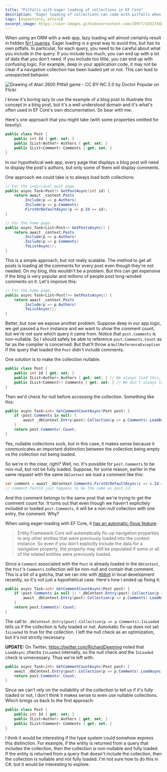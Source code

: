 ```yaml
---
title: "Pitfalls with eager loading of collections in EF Core"
description: "Eager loading of collections can come with pitfalls when it's not clear if the collection has been loaded or not. This post shows one such pitfall and one approach to working around it."
tags: [aspnetcore, efcore]
excerpt_image: https://user-images.githubusercontent.com/19977/193374485-45a55426-a73c-4971-b6f8-b67e81f91d0b.jpg
---
```


When using an ORM with a web app, lazy loading will almost certainly result in hidden [N+1 queries](https://medium.com/doctolib/understanding-and-fixing-n-1-query-30623109fe89). Eager loading is a great way to avoid this, but has its own pitfalls. In particular, for each query, you need to be careful about what you include in the query. If you include too much, you can end up with a lot of data that you don't need. If you include too little, you can end up with confusing logic. For example, deep in your application code, it may not be clear if a navigation collection has been loaded yet or not. This can lead to unexpected behavior.

![Drawing of Atari 2600 Pitfall game - CC BY-NC 2.0 by Doctor Popular on Flickr](https://user-images.githubusercontent.com/19977/193374485-45a55426-a73c-4971-b6f8-b67e81f91d0b.jpg "Pitfall - CC BY-NC 2.0 by Doctor Popular")

I know it's boring lazy to use the example of a blog post to illustrate this concept in a blog post, but it's a well understood domain and it's what's often used in EF Core's own documentation. So bear with me.

Here's one approach that you might take (with some properties omitted for brevity):

```csharp
public class Post {
    public int Id { get; set; }
    public IList<Author> Authors { get; set; }
    public IList<Comment> Comments { get; set; }
}
```

In our hypothetical web app, every page that displays a blog post will need to display the post's authors, but only some of them will display comments.

One approach we could take is to always load both collections:

```csharp
// For the individual post page.
public async Task<Post?> GetPostAsync(int id) {
    return await _context.Posts
        .Include(p => p.Authors)
        .Include(p => p.Comments)
        .FirstOrDefaultAsync(p => p.Id == id);
}

// For the home page.
public async Task<List<Post>> GetPostsAsync() {
    return await _context.Posts
        .Include(p => p.Authors)
        .Include(p => p.Comments)
        .ToListAsync();
}
```

This is a simple approach, but not really scalable. The method to get all posts is loading all the comments for every post even though they're not needed. On my blog, this wouldn't be a problem. But this can get expensive if the blog is very popular and millions of people post long-winded comments on it. Let's improve this:

```csharp
// For the home page.
public async Task<List<Post?>> GetPostsAsync() {
    return await _context.Posts
        .Include(p => p.Authors)
        .ToListAsync();
}
```

Better, but now we expose another problem. Suppose deep in our app logic, we get passed a `Post` instance and we want to show the comment count, but we're not sure which query it came from. Notice that `post.Comments` is non-nullable. So I should safely be able to reference `post.Comments.Count` as far as the compiler is concerned. But that'll throw a `NullReferenceException` if the query that loaded the `Post` didn't include comments.

One solution is to make the collection nullable.

```csharp
public class Post {
    public int Id { get; set; }
    public IList<Author> Authors { get; set; } // We always load this, so it's non-nullable.
    public IList<Comment>? Comments { get; set; } // We don't always load this, so it's nullable.
}
```

Then we'd check for null before accessing the collection. Something like this:

```csharp
public async Task<int> GetCommentCountAsync(Post post) {
    if (post.Comments is null) {
        await _dbContext.Entry(post).Collection(p => p.Comments).LoadAsync();
    }
    return post.Comments!.Count;
}
```

Yes, nullable collections suck, but in this case, it makes sense because it communicates an important distinction between the collection being empty vs the collection not being loaded.

So we're in the clear, right? Well, no. It's possible for `post.Comments` to be non-null, but not be fully loaded. Suppose, for some reason, earlier in the same request with the same `DbContext` we load a comment like this:

```csharp
var comment = await _dbContext.Comments.FirstOrDefaultAsync(c => c.Id == id);
// comment.PostId just happens to be the same as post.Id.
```

And this comment belongs to the same post that we're trying to get the comment count for. It turns out that even though we haven't explicitely included or loaded `post.Comments`, it will be a non-null collection with one entry, the comment. Why?

When using eager-loading with EF Core, it [has an automatic-fixup feature](https://learn.microsoft.com/en-us/ef/core/querying/related-data/eager):

> Entity Framework Core will automatically fix-up navigation properties to any other entities that were previously loaded into the context instance. So even if you don't explicitly include the data for a navigation property, the property may still be populated if some or all of the related entities were previously loaded.

Since a `Comment` associated with the `Post` is already loaded in the `DbContext`, the `Post`'s `Comments` collection will be non-null and contain that comment. This is a bit of a gotcha, that we ran into with [Abbot](https://ab.bot/) in local development recently, so it's not just a hypothetical case. Here's how I ended up fixing it:

```csharp
public async Task<int> GetCommentCountAsync(Post post) {
    if (post.Comments is null || !_dbContext.Entry(post).Collection(p => p.Comments).IsLoaded) {
        await _dbContext.Entry(post).Collection(p => p.Comments).LoadAsync();
    }
    return post.Comments!.Count;
}
```

The call to `_dbContext.Entry(post).Collection(p => p.Comments).IsLoaded` tells us if the collection is fully loaded or not. Automatic fix-up does not set `IsLoaded` to true for the collection. I left the null check as an optimization, but it's not strictly necessary.

__UPDATE:__ On Twitter, https://twitter.com/RichardDeeming noted that `LoadAsync` checks `IsLoaded` internally, so the null check *and* the `IsLoaded` check is unnecessary. Thus we're left with:

```csharp
public async Task<int> GetCommentCountAsync(Post post) {
    await _dbContext.Entry(post).Collection(p => p.Comments).LoadAsync();
    return post.Comments!.Count;
}
```

Since we can't rely on the nullability of the collection to tell us if it's fully loaded or not, I don't think it makes sense to even use nullable collections. Which brings us back to the first approach:

```csharp
public class Post {
    public int Id { get; set; }
    public IList<Author> Authors { get; set; }
    public IList<Comment> Comments { get; set; }
}
```

I think it would be interesting if the type system could somehow express this distinction. For example, if the entity is returned from a query that includes the collection, then the collection is non-nullable and fully loaded. If the entity is returned from a query that doesn't include the collection, then the collection is nullable and not fully loaded. I'm not sure how to do this in C#, but it would be interesting to explore.
